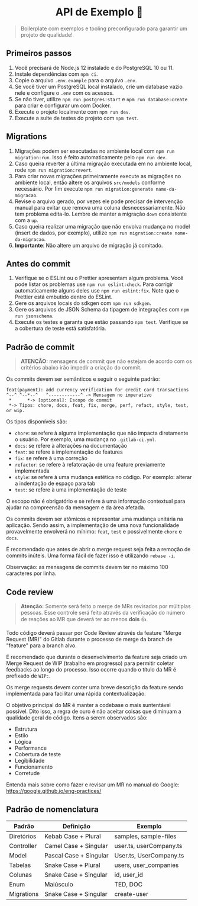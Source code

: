 <h1 align="center">API de Exemplo 👋</h1>

> Boilerplate com exemplos e tooling preconfigurado para garantir um projeto de qualidade!

## Primeiros passos

1. Você precisará de Node.js 12 instalado e do PostgreSQL 10 ou 11.
2. Instale dependências com `npm ci`.
3. Copie o arquivo `.env.example` para o arquivo `.env`.
4. Se você tiver um PostgreSQL local instalado, crie um database vazio nele e configure o `.env` com os acessos.
5. Se não tiver, utilize `npm run postgres:start` e `npm run database:create` para criar e configurar um com Docker.
6. Execute o projeto localmente com `npm run dev`.
7. Execute a suite de testes do projeto com `npm test`.

## Migrations

1. Migrações podem ser executadas no ambiente local com `npm run migration:run`. Isso é feito automaticamente pelo `npm run dev`.
2. Caso queira reverter a última migração executada em no ambiente local, rode `npm run migration:revert`.
3. Para criar novas migrações primeiramente execute as migrações no ambiente local, então altere os arquivos `src/models` conforme necessário. Por fim execute `npm run migration:generate name-da-migracao`.
4. Revise o arquivo gerado, por vezes ele pode precisar de intervenção manual para evitar que remova uma coluna desnecessariamente. Não tem problema edita-lo. Lembre de manter a migração `down` consistente com a `up`.
5. Caso queira realizar uma migração que não envolva mudança no model (insert de dados, por exemplo), utilize `npm run migration:create nome-da-migracao`.
6. **Importante**: Não altere um arquivo de migração já comitado.

## Antes do commit

1. Verifique se o ESLint ou o Prettier apresentam algum problema. Você pode listar os problemas use `npm run eslint:check`. Para corrigir automaticamente alguns deles use `npm run eslint:fix`. Note que o Prettier está embutido dentro do ESLint.
2. Gere os arquivos locais do sdkgen com `npm run sdkgen`.
3. Gere os arquivos de JSON Schema da tipagem de integrações com `npm run jsonschema`.
4. Execute os testes e garanta que estão passando `npm test`. Verifique se a cobertura de teste está satisfatória.

## Padrão de commit

> **ATENÇÃO:** mensagens de commit que não estejam de acordo com os critérios abaixo irão impedir a criação do commit.

Os commits devem ser semânticos e seguir o seguinte padrão:

```
feat(payment): add currency verification for credit card transactions
^--^ ^--*--^   ^------------^ -> Mensagem no imperativo
 *      *-> [optional]: Escopo do commit
 *-> Tipos: chore, docs, feat, fix, merge, perf, refact, style, test, or wip.
```

Os tipos disponíveis são:

- `chore`: se refere à alguma implementação que não impacta diretamente o usuário. Por exemplo, uma mudança no `.gitlab-ci.yml`.
- `docs`: se refere à alterações na documentação
- `feat`: se refere à implementação de features
- `fix`: se refere à uma correção
- `refactor`: se refere à refatoração de uma feature previamente implementada
- `style`: se refere à uma mudança estética no código. Por exemplo: alterar a indentação de espaço para tab
- `test`: se refere à uma implementação de teste

O escopo não é obrigatório e se refere à uma informação contextual para ajudar na compreensão da mensagem e da área afetada.

Os commits devem ser atômicos e representar uma mudança unitária na aplicação. Sendo assim, a implementação de uma nova funcionalidade provavelmente envolverá no mínimo: `feat`, `test` e possivelmente `chore` e `docs`.

É recomendado que antes de abrir o merge request seja feita a remoção de commits inúteis. Uma forma fácil de fazer isso é utilizando `rebase -i`.

Observação: as mensagens de commits devem ter no máximo 100 caracteres por linha.

## Code review

> **Atenção:** Somente será feito o merge de MRs revisados por múltiplas pessoas. Esse controle será feito através da verificação do número de reações ao MR que deverá ter ao menos **dois** 👍.

Todo código deverá passar por Code Review através da feature "Merge Request (MR)" do Gitlab durante o processo de merge da branch de "feature" para a branch alvo.

É recomendado que durante o desenvolvimento da feature seja criado um Merge Request de WIP (trabalho em progresso) para permitir coletar feedbacks ao longo do processo. Isso ocorre quando o título da MR é prefixado de `WIP:`.

Os merge requests devem conter uma breve descrição da feature sendo implementada para facilitar uma rápida contextualização.

O objetivo principal do MR é manter a codebase o mais suntentável possível. Dito isso, a regra de ouro é não aceitar coisas que diminuam a qualidade geral do código. Itens a serem observados são:

- Estrutura
- Estilo
- Lógica
- Performance
- Cobertura de teste
- Legibilidade
- Funcionamento
- Corretude

Entenda mais sobre como fazer e revisar um MR no manual do Google: https://google.github.io/eng-practices/

## Padrão de nomenclatura

| Padrão     | Definição              | Exemplo                 |
| ---------- | ---------------------- | ----------------------- |
| Diretórios | Kebab Case + Plural    | samples, sample-files   |
| Controller | Camel Case + Singular  | user.ts, userCompany.ts |
| Model      | Pascal Case + Singular | User.ts, UserCompany.ts |
| Tabelas    | Snake Case + Plural    | users, user_companies   |
| Colunas    | Snake Case + Singular  | id, user_id             |
| Enum       | Maiúsculo              | TED, DOC                |
| Migrations | Snake Case + Singular  | create-user             |
